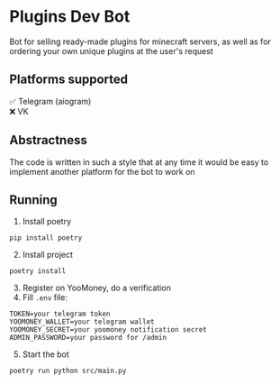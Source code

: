 # Plugins Dev Bot

Bot for selling ready-made plugins for minecraft servers, as well as for ordering your own unique plugins at the user's request

## Platforms supported
✅ Telegram (aiogram)
<br>
❌ VK

## Abstractness
The code is written in such a style that at any time it would be easy to implement another platform for the bot to work on

## Running
1. Install poetry
```
pip install poetry
```
2. Install project
```
poetry install
```
3. Register on YooMoney, do a verification
4. Fill `.env` file:
```env
TOKEN=your telegram token
YOOMONEY_WALLET=your telegram wallet
YOOMONEY_SECRET=your yoomoney notification secret
ADMIN_PASSWORD=your password for /admin
```
5. Start the bot
```
poetry run python src/main.py
```

